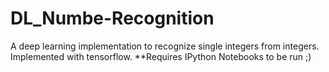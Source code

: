 # DL_Numbe-Recognition
A deep learning implementation to recognize single integers from integers. Implemented with tensorflow. **Requires IPython Notebooks to be run ;) 
